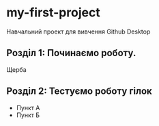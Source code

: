 # my-first-project
Навчальний проект для вивчення Github Desktop
## Розділ 1: Починаємо роботу.
Щерба

## Розділ 2: Тестуємо роботу гілок 
*   Пункт А
*   Пункт Б